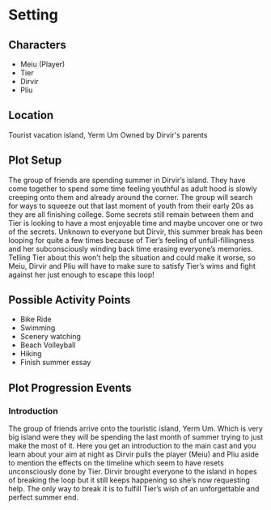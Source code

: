 # Setting

## Characters
- Meiu (Player)
- Tier
- Dirvir
- Pliu

## Location
Tourist vacation island, Yerm Um
Owned by Dirvir's parents

## Plot Setup
The group of friends are spending summer in Dirvir’s island. They have come together to spend some time feeling youthful as adult hood is slowly creeping onto them and already around the corner. The group will search for ways to squeeze out that last moment of youth from their early 20s as they are all finishing college. Some secrets still remain between them and Tier is looking to have a most enjoyable time and maybe uncover one or two of the secrets. Unknown to everyone but Dirvir, this summer break has been looping for quite a few times because of Tier’s feeling of unfull-fillingness and her subconsciously winding back time erasing everyone’s memories. Telling Tier about this won’t help the situation and could make it worse, so Meiu, Dirvir and Pliu will have to make sure to satisfy Tier’s wims and fight against her just enough to escape this loop!

## Possible Activity Points
- Bike Ride
- Swimming
- Scenery watching
- Beach Volleyball
- Hiking
- Finish summer essay

## Plot Progression Events

### Introduction
The group of friends arrive onto the touristic island, Yerm Um. Which is very big island were they will be spending the last month of summer trying to just make the most of it. Here you get an introduction to the main cast and you learn about your aim at night as Dirvir pulls the player (Meiu) and Pliu aside to mention the effects on the timeline which seem to have resets unconsciously done by Tier. Dirvir brought everyone to the island in hopes of breaking the loop but it still keeps happening so she’s now requesting help. The only way to break it is to fulfill Tier’s wish of an unforgettable and perfect summer end.

